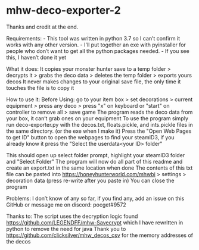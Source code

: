 # mhw-deco-exporter-2 
Thanks and credit at the end.

Requirements:
    - This tool was written in python 3.7 so I can’t confirm it works with any other version.
    - I'll put together an exe with pyinstaller for people who don’t want to get all the python packages needed.
        - If you see this, I haven’t done it yet

What it does:
  It copies your monster hunter save to a temp folder > decrypts it > grabs the deco data > deletes the temp folder > exports yours decos
  It never makes changes to your original save file, the only time it touches the file is to copy it

How to use it:
  Before Using: go to your item box > set decorations > current equipment > press any deco > press "x" on keyboard or "start" on controller to remove all > save game
    The program reads the deco data from your box, it can’t grab ones on your equipment
  To use the program simply run deco-exporter.py with the decos.txt, floats.pickle, and ints.pickle files in the same directory. (or the exe when I make it)
  Press the 
    "Open Web Pages to get ID"
  button to open the webpages to find your steamID3, if you already know it press the
    "Select the userdata\<your ID> folder"
    
  This should open up select folder prompt, highlight your steamID3 folder and "Select Folder"
  The program will now do all <What it does:> part of this readme and create an export.txt in the same location when done
  The contents of this txt file can be pasted into https://honeyhunterworld.com/mhwbi > settings > decoration data (press re-write after you paste in)
  You can close the program

Problems:
  I don’t know of any so far, if you find any, add an issue on this GitHub or message me on discord: pocget#9572
  
Thanks to:
  The script uses the decryption logic found https://github.com/LEGENDFF/mhw-Savecrypt which I have rewritten in python to remove the need for java
  Thank you to https://github.com/clicksilver/mhw_decos_csv for the memory addresses of the decos
